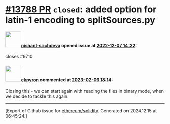 # [\#13788 PR](https://github.com/ethereum/solidity/pull/13788) `closed`: added option for latin-1 encoding to splitSources.py

#### <img src="https://avatars.githubusercontent.com/u/32475507?u=895c6be4eeeac762d78821aa931cc9b6ac8a78d1&v=4" width="50">[nishant-sachdeva](https://github.com/nishant-sachdeva) opened issue at [2022-12-07 14:22](https://github.com/ethereum/solidity/pull/13788):

closes #9710 

#### <img src="https://avatars.githubusercontent.com/u/1347491?v=4" width="50">[ekpyron](https://github.com/ekpyron) commented at [2023-02-06 18:14](https://github.com/ethereum/solidity/pull/13788#issuecomment-1419539024):

Closing this - we can start again with reading the files in binary mode, when we decide to tackle this again.


-------------------------------------------------------------------------------



[Export of Github issue for [ethereum/solidity](https://github.com/ethereum/solidity). Generated on 2024.12.15 at 06:45:24.]
